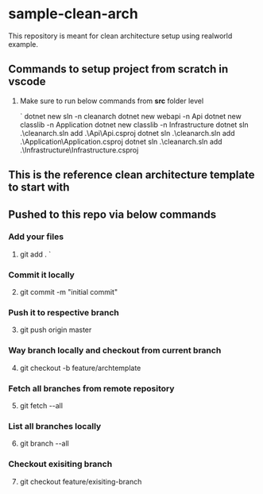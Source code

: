 # sample-clean-arch
This repository is meant for clean architecture setup using realworld example.

## Commands to setup project from scratch in vscode

1. Make sure to run below commands from **src** folder level

    `
    dotnet new sln -n cleanarch
    dotnet new webapi -n Api
    dotnet new classlib -n Application
    dotnet new classlib -n Infrastructure
    dotnet sln .\cleanarch.sln add .\Api\Api.csproj 
    dotnet sln .\cleanarch.sln add .\Application\Application.csproj
    dotnet sln .\cleanarch.sln add .\Infrastructure\Infrastructure.csproj
	
	
## This is the reference clean architecture template to start with

## Pushed to this repo via below commands

### Add your files
1. git add .
    `
### Commit it locally
2. git commit -m "initial commit"

### Push it to respective branch
3. git push origin master

### Way branch locally and checkout from current branch
4. git checkout -b feature/archtemplate

### Fetch all branches from remote repository
5. git fetch --all

### List all branches locally
6. git branch --all

### Checkout exisiting branch
7. git checkout feature/exisiting-branch
